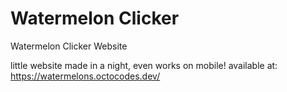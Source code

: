# Watermelon Clicker
Watermelon Clicker Website

little website made in a night, even works on mobile!
available at: https://watermelons.octocodes.dev/
